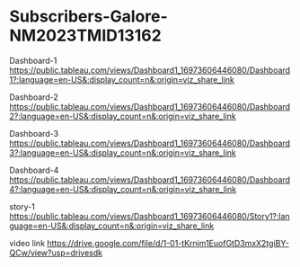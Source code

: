 
# Subscribers-Galore-NM2023TMID13162


Dashboard-1 https://public.tableau.com/views/Dashboard1_16973606446080/Dashboard1?:language=en-US&:display_count=n&:origin=viz_share_link

Dashboard-2 https://public.tableau.com/views/Dashboard1_16973606446080/Dashboard2?:language=en-US&:display_count=n&:origin=viz_share_link

Dashboard-3 https://public.tableau.com/views/Dashboard1_16973606446080/Dashboard3?:language=en-US&:display_count=n&:origin=viz_share_link

Dashboard-4 https://public.tableau.com/views/Dashboard1_16973606446080/Dashboard4?:language=en-US&:display_count=n&:origin=viz_share_link

story-1     https://public.tableau.com/views/Dashboard1_16973606446080/Story1?:language=en-US&:display_count=n&:origin=viz_share_link

video link  https://drive.google.com/file/d/1-01-tKrnjm1EuofGtD3mxX2tgiBY-QCw/view?usp=drivesdk
